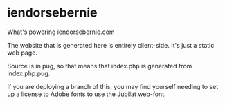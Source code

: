 # iendorsebernie
What's powering iendorsebernie.com

The website that is generated here is entirely client-side. It's just a static web page.

Source is in pug, so that means that index.php is generated from index.php.pug.

If you are deploying a branch of this, you may find yourself needing to set up a license to Adobe fonts to use the Jubilat web-font.

